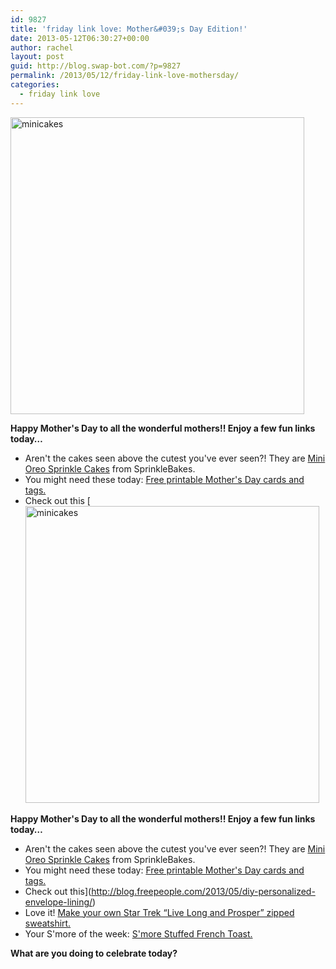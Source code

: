 ```yaml
---
id: 9827
title: 'friday link love: Mother&#039;s Day Edition!'
date: 2013-05-12T06:30:27+00:00
author: rachel
layout: post
guid: http://blog.swap-bot.com/?p=9827
permalink: /2013/05/12/friday-link-love-mothersday/
categories:
  - friday link love
---
```

[<img src="http://blog.swap-bot.com/wp-content/uploads/2013/05/minicakes.png" alt="minicakes" width="470" height="475" class="alignleft size-full wp-image-9830" />](http://www.sprinklebakes.com/2013/05/mini-oreo-sprinkle-cakes.html)

<div style="display: none">
  <a href='http://cheapessaywriterservice.net/' title='essay writers wanted'>essay writers wanted</a>
</div>

**Happy Mother's Day to all the wonderful mothers!! Enjoy a few fun links today&#8230;** 

  * Aren't the cakes seen above the cutest you've ever seen?! They are [Mini Oreo Sprinkle Cakes](http://www.sprinklebakes.com/2013/05/mini-oreo-sprinkle-cakes.html) from SprinkleBakes.
  * You might need these today: [Free printable Mother's Day cards and tags.](http://mintedstrawberry.blogspot.fr/2013/04/free-printable-mothers-day-cards.html)
  * Check out this [[<img src="http://blog.swap-bot.com/wp-content/uploads/2013/05/minicakes.png" alt="minicakes" width="470" height="475" class="alignleft size-full wp-image-9830" />](http://www.sprinklebakes.com/2013/05/mini-oreo-sprinkle-cakes.html)

<div style="display: none">
  <a href='http://cheapessaywriterservice.net/' title='essay writers wanted'>essay writers wanted</a>
</div>

**Happy Mother's Day to all the wonderful mothers!! Enjoy a few fun links today&#8230;** 

  * Aren't the cakes seen above the cutest you've ever seen?! They are [Mini Oreo Sprinkle Cakes](http://www.sprinklebakes.com/2013/05/mini-oreo-sprinkle-cakes.html) from SprinkleBakes.
  * You might need these today: [Free printable Mother's Day cards and tags.](http://mintedstrawberry.blogspot.fr/2013/04/free-printable-mothers-day-cards.html)
  * Check out this](http://blog.freepeople.com/2013/05/diy-personalized-envelope-lining/) 
  * Love it! [Make your own Star Trek &#8220;Live Long and Prosper&#8221; zipped sweatshirt.](http://www.instructables.com/id/Do-your-own-star-trek-sweat-shirt-/)
  * Your S'more of the week: [S'more Stuffed French Toast.](http://bsinthekitchen.com/smore-stuffed-french-toast/)

**What are you doing to celebrate today?**

<div style="display: none">
  zp8497586rq
</div>